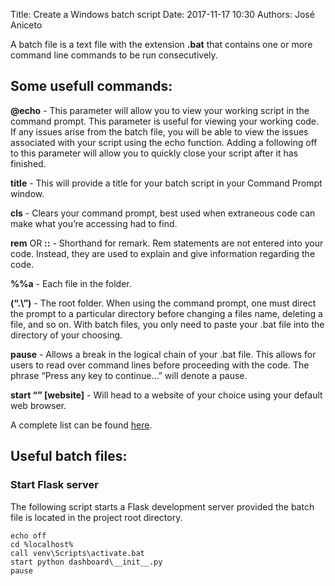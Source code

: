 Title: Create a Windows batch script
Date: 2017-11-17 10:30 
Authors: José Aniceto


A batch file is a text file with the extension **.bat** that contains one or more command line commands to be run consecutively. 

## Some usefull commands:

**@echo** - This parameter will allow you to view your working script in the command prompt. This parameter is useful for viewing your working code. If any issues arise from the batch file, you will be able to view the issues associated with your script using the echo function. Adding a following off to this parameter will allow you to quickly close your script after it has finished.

**title** - This will provide a title for your batch script in your Command Prompt window.

**cls** - Clears your command prompt, best used when extraneous code can make what you’re accessing had to find.

**rem** OR **::** - Shorthand for remark. Rem statements are not entered into your code. Instead, they are used to explain and give information regarding the code.

**%%a** - Each file in the folder.

**(“.\”)** - The root folder. When using the command prompt, one must direct the prompt to a particular directory before changing a files name, deleting a file, and so on. With batch files, you only need to paste your .bat file into the directory of your choosing.

**pause** - Allows a break in the logical chain of your .bat file. This allows for users to read over command lines before proceeding with the code. The phrase “Press any key to continue…” will denote a pause.

**start “” [website]** - Will head to a website of your choice using your default web browser.

A complete list can be found [here](https://en.wikibooks.org/wiki/Windows_Batch_Scripting).

## Useful batch files:

### Start Flask server

The following script starts a Flask development server provided the batch file is located in the project root directory.

```
echo off
cd %localhost%
call venv\Scripts\activate.bat
start python dashboard\__init__.py
pause
```
